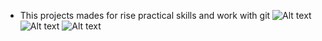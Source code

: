 * This projects mades for rise practical skills and work with git
![Alt text](https://i.ibb.co/2ZyFpHZ/1.png "MENU")
 ![Alt text](https://i.ibb.co/CmKfrBB/screen-1.png "GAME SCREEN")
  ![Alt text](https://i.ibb.co/TcxrNbB/sett.png "SETTINGS")
